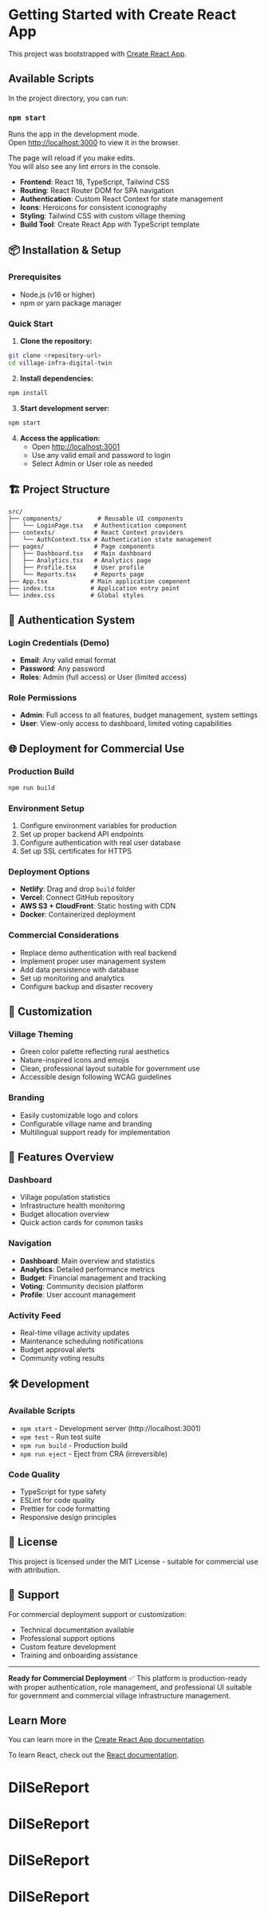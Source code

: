 # Getting Started with Create React App

This project was bootstrapped with [Create React App](https://github.com/facebook/create-react-app).

## Available Scripts

In the project directory, you can run:

### `npm start`

Runs the app in the development mode.\
Open [http://localhost:3000](http://localhost:3000) to view it in the browser.

The page will reload if you make edits.\
You will also see any lint errors in the console.

- **Frontend**: React 18, TypeScript, Tailwind CSS
- **Routing**: React Router DOM for SPA navigation
- **Authentication**: Custom React Context for state management
- **Icons**: Heroicons for consistent iconography
- **Styling**: Tailwind CSS with custom village theming
- **Build Tool**: Create React App with TypeScript template

## 📦 Installation & Setup

### Prerequisites
- Node.js (v16 or higher)
- npm or yarn package manager

### Quick Start
1. **Clone the repository:**
```bash
git clone <repository-url>
cd village-infra-digital-twin
```

2. **Install dependencies:**
```bash
npm install
```

3. **Start development server:**
```bash
npm start
```

4. **Access the application:**
   - Open [http://localhost:3001](http://localhost:3001)
   - Use any valid email and password to login
   - Select Admin or User role as needed

## 🏗️ Project Structure

```
src/
├── components/          # Reusable UI components
│   └── LoginPage.tsx   # Authentication component
├── contexts/           # React Context providers
│   └── AuthContext.tsx # Authentication state management
├── pages/              # Page components
│   ├── Dashboard.tsx   # Main dashboard
│   ├── Analytics.tsx   # Analytics page
│   ├── Profile.tsx     # User profile
│   └── Reports.tsx     # Reports page
├── App.tsx            # Main application component
├── index.tsx          # Application entry point
└── index.css          # Global styles
```

## 🔐 Authentication System

### **Login Credentials (Demo)**
- **Email**: Any valid email format
- **Password**: Any password
- **Roles**: Admin (full access) or User (limited access)

### **Role Permissions**
- **Admin**: Full access to all features, budget management, system settings
- **User**: View-only access to dashboard, limited voting capabilities

## 🌐 Deployment for Commercial Use

### **Production Build**
```bash
npm run build
```

### **Environment Setup**
1. Configure environment variables for production
2. Set up proper backend API endpoints
3. Configure authentication with real user database
4. Set up SSL certificates for HTTPS

### **Deployment Options**
- **Netlify**: Drag and drop `build` folder
- **Vercel**: Connect GitHub repository
- **AWS S3 + CloudFront**: Static hosting with CDN
- **Docker**: Containerized deployment

### **Commercial Considerations**
- Replace demo authentication with real backend
- Implement proper user management system
- Add data persistence with database
- Set up monitoring and analytics
- Configure backup and disaster recovery

## 🎨 Customization

### **Village Theming**
- Green color palette reflecting rural aesthetics
- Nature-inspired icons and emojis
- Clean, professional layout suitable for government use
- Accessible design following WCAG guidelines

### **Branding**
- Easily customizable logo and colors
- Configurable village name and branding
- Multilingual support ready for implementation

## 📱 Features Overview

### **Dashboard**
- Village population statistics
- Infrastructure health monitoring
- Budget allocation overview
- Quick action cards for common tasks

### **Navigation**
- **Dashboard**: Main overview and statistics
- **Analytics**: Detailed performance metrics
- **Budget**: Financial management and tracking
- **Voting**: Community decision platform
- **Profile**: User account management

### **Activity Feed**
- Real-time village activity updates
- Maintenance scheduling notifications
- Budget approval alerts
- Community voting results

## 🛠️ Development

### **Available Scripts**
- `npm start` - Development server (http://localhost:3001)
- `npm test` - Run test suite
- `npm run build` - Production build
- `npm run eject` - Eject from CRA (irreversible)

### **Code Quality**
- TypeScript for type safety
- ESLint for code quality
- Prettier for code formatting
- Responsive design principles

## 📄 License

This project is licensed under the MIT License - suitable for commercial use with attribution.

## 🤝 Support

For commercial deployment support or customization:
- Technical documentation available
- Professional support options
- Custom feature development
- Training and onboarding assistance

---

**Ready for Commercial Deployment** ✅
This platform is production-ready with proper authentication, role management, and professional UI suitable for government and commercial village infrastructure management.

## Learn More

You can learn more in the [Create React App documentation](https://facebook.github.io/create-react-app/docs/getting-started).

To learn React, check out the [React documentation](https://reactjs.org/).
# DilSeReport
# DilSeReport
# DilSeReport
# DilSeReport
